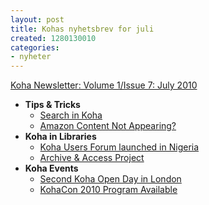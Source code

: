 ```yaml
---
layout: post
title: Kohas nyhetsbrev for juli
created: 1280130010
categories:
- nyheter
---
```

<p><a href="http://koha-community.org/koha-newsletter-volume-1issue-7-july-2010/">Koha Newsletter: Volume 1/Issue 7: July 2010</a></p>
<ul>
<li><strong>Tips &amp; Tricks</strong>
<ul>
<li><a href="/koha-newsletter-volume-1issue-7-july-2010#search">Search in Koha</a></li>
<li><a href="/koha-newsletter-volume-1issue-7-july-2010#amazon">Amazon Content Not Appearing?</a></li>
</ul>
</li>
<li><strong>Koha in Libraries</strong>
<ul>
<li><a href="/koha-newsletter-volume-1issue-7-july-2010#nigeria">Koha Users Forum launched in Nigeria</a></li>

<li><a href="/koha-newsletter-volume-1issue-7-july-2010#archives">Archive &amp; Access Project</a></li>
</ul>
</li>
<li><strong>Koha Events</strong>
<ul>
<li><a href="/koha-newsletter-volume-1issue-7-july-2010#kohaday">Second Koha Open Day in London</a></li>
<li><a href="/koha-newsletter-volume-1issue-7-july-2010#kohacon">KohaCon 2010 Program Available</a></li>
</ul>
</li>
</ul>
